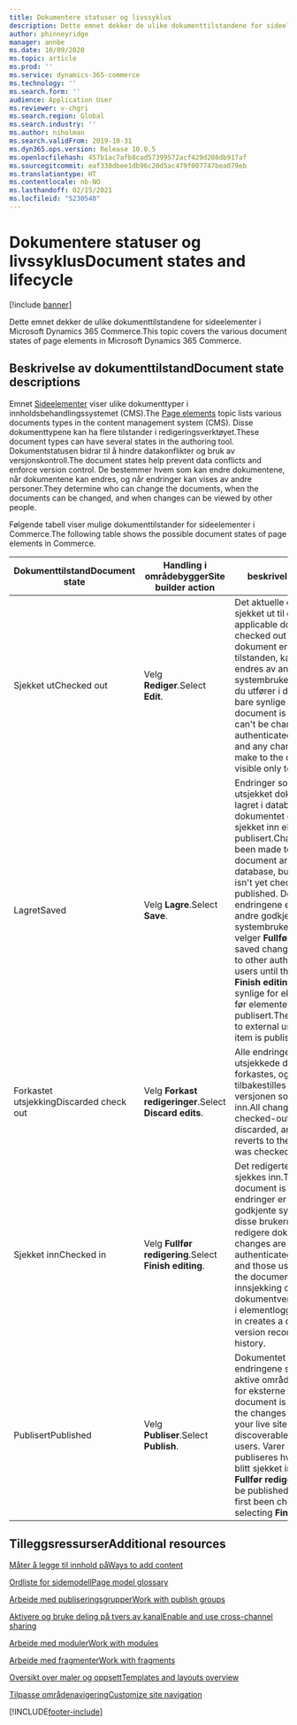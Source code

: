 ```yaml
---
title: Dokumentere statuser og livssyklus
description: Dette emnet dekker de ulike dokumenttilstandene for sideelementer i Microsoft Dynamics 365 Commerce.
author: phinneyridge
manager: annbe
ms.date: 10/09/2020
ms.topic: article
ms.prod: ''
ms.service: dynamics-365-commerce
ms.technology: ''
ms.search.form: ''
audience: Application User
ms.reviewer: v-chgri
ms.search.region: Global
ms.search.industry: ''
ms.author: niholman
ms.search.validFrom: 2019-10-31
ms.dyn365.ops.version: Release 10.0.5
ms.openlocfilehash: 457b1ac7afb8cad57399572acf429d208db917af
ms.sourcegitcommit: eaf330dbee1db96c20d5ac479f007747bea079eb
ms.translationtype: HT
ms.contentlocale: nb-NO
ms.lasthandoff: 02/15/2021
ms.locfileid: "5230540"
---
```

# <a name="document-states-and-lifecycle"></a><span data-ttu-id="7c6dd-103">Dokumentere statuser og livssyklus</span><span class="sxs-lookup"><span data-stu-id="7c6dd-103">Document states and lifecycle</span></span>

[!include [banner](includes/banner.md)]

<span data-ttu-id="7c6dd-104">Dette emnet dekker de ulike dokumenttilstandene for sideelementer i Microsoft Dynamics 365 Commerce.</span><span class="sxs-lookup"><span data-stu-id="7c6dd-104">This topic covers the various document states of page elements in Microsoft Dynamics 365 Commerce.</span></span>

## <a name="document-state-descriptions"></a><span data-ttu-id="7c6dd-105">Beskrivelse av dokumenttilstand</span><span class="sxs-lookup"><span data-stu-id="7c6dd-105">Document state descriptions</span></span>

<span data-ttu-id="7c6dd-106">Emnet [Sideelementer](page-elements-overview.md) viser ulike dokumenttyper i innholdsbehandlingssystemet (CMS).</span><span class="sxs-lookup"><span data-stu-id="7c6dd-106">The [Page elements](page-elements-overview.md) topic lists various documents types in the content management system (CMS).</span></span> <span data-ttu-id="7c6dd-107">Disse dokumenttypene kan ha flere tilstander i redigeringsverktøyet.</span><span class="sxs-lookup"><span data-stu-id="7c6dd-107">These document types can have several states in the authoring tool.</span></span> <span data-ttu-id="7c6dd-108">Dokumentstatusen bidrar til å hindre datakonflikter og bruk av versjonskontroll.</span><span class="sxs-lookup"><span data-stu-id="7c6dd-108">The document states help prevent data conflicts and enforce version control.</span></span> <span data-ttu-id="7c6dd-109">De bestemmer hvem som kan endre dokumentene, når dokumentene kan endres, og når endringer kan vises av andre personer.</span><span class="sxs-lookup"><span data-stu-id="7c6dd-109">They determine who can change the documents, when the documents can be changed, and when changes can be viewed by other people.</span></span>

<span data-ttu-id="7c6dd-110">Følgende tabell viser mulige dokumenttilstander for sideelementer i Commerce.</span><span class="sxs-lookup"><span data-stu-id="7c6dd-110">The following table shows the possible document states of page elements in Commerce.</span></span>

| <span data-ttu-id="7c6dd-111">Dokumenttilstand</span><span class="sxs-lookup"><span data-stu-id="7c6dd-111">Document state</span></span>      | <span data-ttu-id="7c6dd-112">Handling i områdebygger</span><span class="sxs-lookup"><span data-stu-id="7c6dd-112">Site builder action</span></span>        | <span data-ttu-id="7c6dd-113">beskrivelse</span><span class="sxs-lookup"><span data-stu-id="7c6dd-113">Description</span></span>                                                  |
| ------------------- | -------------------------- | ------------------------------------------------------------ |
| <span data-ttu-id="7c6dd-114">Sjekket ut</span><span class="sxs-lookup"><span data-stu-id="7c6dd-114">Checked out</span></span>         | <span data-ttu-id="7c6dd-115">Velg **Rediger**.</span><span class="sxs-lookup"><span data-stu-id="7c6dd-115">Select **Edit**.</span></span>           | <span data-ttu-id="7c6dd-116">Det aktuelle dokumentet er sjekket ut til deg.</span><span class="sxs-lookup"><span data-stu-id="7c6dd-116">The applicable document is checked out to you.</span></span> <span data-ttu-id="7c6dd-117">Mens et dokument er i denne tilstanden, kan det ikke endres av andre godkjente systembrukere, og endringer du utfører i dokumentet, er bare synlige for deg.</span><span class="sxs-lookup"><span data-stu-id="7c6dd-117">While a document is in this state, it can't be changed by other authenticated system users, and any changes that you make to the document are visible only to you.</span></span> |
| <span data-ttu-id="7c6dd-118">Lagret</span><span class="sxs-lookup"><span data-stu-id="7c6dd-118">Saved</span></span>               | <span data-ttu-id="7c6dd-119">Velg **Lagre**.</span><span class="sxs-lookup"><span data-stu-id="7c6dd-119">Select **Save**.</span></span>           | <span data-ttu-id="7c6dd-120">Endringer som er gjort i et utsjekket dokument, blir lagret i databasen, men dokumentet er ennå ikke sjekket inn eller publisert.</span><span class="sxs-lookup"><span data-stu-id="7c6dd-120">Changes that have been made to a checked-out document are saved to the database, but the document isn't yet checked in or published.</span></span> <span data-ttu-id="7c6dd-121">De lagrede endringene er ikke synlige for andre godkjente systembrukere før forfatteren velger **Fullfør redigering**.</span><span class="sxs-lookup"><span data-stu-id="7c6dd-121">The saved changes aren't visible to other authenticated system users until the author selects **Finish editing**.</span></span> <span data-ttu-id="7c6dd-122">De er ikke synlige for eksterne brukere før elementet er publisert.</span><span class="sxs-lookup"><span data-stu-id="7c6dd-122">They aren't visible to external users until the item is published.</span></span> |
| <span data-ttu-id="7c6dd-123">Forkastet utsjekking</span><span class="sxs-lookup"><span data-stu-id="7c6dd-123">Discarded check out</span></span> | <span data-ttu-id="7c6dd-124">Velg **Forkast redigeringer**.</span><span class="sxs-lookup"><span data-stu-id="7c6dd-124">Select **Discard edits**.</span></span>  | <span data-ttu-id="7c6dd-125">Alle endringer i det utsjekkede dokumentet forkastes, og varen tilbakestilles til den siste versjonen som ble sjekket inn.</span><span class="sxs-lookup"><span data-stu-id="7c6dd-125">All changes to the checked-out document are discarded, and the item reverts to the last version that was checked in.</span></span> |
| <span data-ttu-id="7c6dd-126">Sjekket inn</span><span class="sxs-lookup"><span data-stu-id="7c6dd-126">Checked in</span></span>          | <span data-ttu-id="7c6dd-127">Velg **Fullfør redigering**.</span><span class="sxs-lookup"><span data-stu-id="7c6dd-127">Select **Finish editing**.</span></span> | <span data-ttu-id="7c6dd-128">Det redigerte dokumentet sjekkes inn.</span><span class="sxs-lookup"><span data-stu-id="7c6dd-128">The edited document is checked in.</span></span> <span data-ttu-id="7c6dd-129">Alle endringer er synlige for andre godkjente systembrukere, og disse brukerne kan deretter redigere dokumentet.</span><span class="sxs-lookup"><span data-stu-id="7c6dd-129">All changes are visible to other authenticated system users, and those users can then edit the document.</span></span> <span data-ttu-id="7c6dd-130">Hver innsjekking oppretter en dokumentversjonsregistrering i elementloggen.</span><span class="sxs-lookup"><span data-stu-id="7c6dd-130">Each check-in creates a document version record in the item's history.</span></span> |
| <span data-ttu-id="7c6dd-131">Publisert</span><span class="sxs-lookup"><span data-stu-id="7c6dd-131">Published</span></span>           | <span data-ttu-id="7c6dd-132">Velg **Publiser**.</span><span class="sxs-lookup"><span data-stu-id="7c6dd-132">Select **Publish**.</span></span>        | <span data-ttu-id="7c6dd-133">Dokumentet publiseres, og endringene sendes ut på det aktive området og blir synlige for eksterne brukere.</span><span class="sxs-lookup"><span data-stu-id="7c6dd-133">The document is published, and the changes are pushed to your live site and become discoverable by external users.</span></span> <span data-ttu-id="7c6dd-134">Varer kan bare publiseres hvis de først har blitt sjekket inn ved å velge **Fullfør redigering**.</span><span class="sxs-lookup"><span data-stu-id="7c6dd-134">Items can be published only if they have first been checked in by selecting **Finish editing**.</span></span> |

## <a name="additional-resources"></a><span data-ttu-id="7c6dd-135">Tilleggsressurser</span><span class="sxs-lookup"><span data-stu-id="7c6dd-135">Additional resources</span></span>

[<span data-ttu-id="7c6dd-136">Måter å legge til innhold på</span><span class="sxs-lookup"><span data-stu-id="7c6dd-136">Ways to add content</span></span>](add-manage-content.md)

[<span data-ttu-id="7c6dd-137">Ordliste for sidemodell</span><span class="sxs-lookup"><span data-stu-id="7c6dd-137">Page model glossary</span></span>](page-elements-overview.md)

[<span data-ttu-id="7c6dd-138">Arbeide med publiseringsgrupper</span><span class="sxs-lookup"><span data-stu-id="7c6dd-138">Work with publish groups</span></span>](publish-groups.md)

[<span data-ttu-id="7c6dd-139">Aktivere og bruke deling på tvers av kanal</span><span class="sxs-lookup"><span data-stu-id="7c6dd-139">Enable and use cross-channel sharing</span></span>](cross-channel-sharing.md)

[<span data-ttu-id="7c6dd-140">Arbeide med moduler</span><span class="sxs-lookup"><span data-stu-id="7c6dd-140">Work with modules</span></span>](work-with-modules.md)

[<span data-ttu-id="7c6dd-141">Arbeide med fragmenter</span><span class="sxs-lookup"><span data-stu-id="7c6dd-141">Work with fragments</span></span>](work-with-fragments.md)

[<span data-ttu-id="7c6dd-142">Oversikt over maler og oppsett</span><span class="sxs-lookup"><span data-stu-id="7c6dd-142">Templates and layouts overview</span></span>](templates-layouts-overview.md)

[<span data-ttu-id="7c6dd-143">Tilpasse områdenavigering</span><span class="sxs-lookup"><span data-stu-id="7c6dd-143">Customize site navigation</span></span>](customize-site-navigation.md)


[!INCLUDE[footer-include](../includes/footer-banner.md)]
